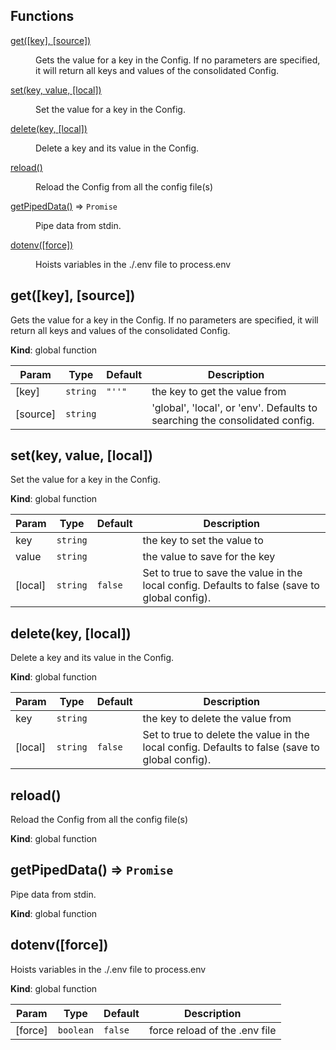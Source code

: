 ## Functions

<dl>
<dt><a href="#get">get([key], [source])</a></dt>
<dd><p>Gets the value for a key in the Config.
If no parameters are specified, it will return all keys and values of the consolidated Config.</p>
</dd>
<dt><a href="#set">set(key, value, [local])</a></dt>
<dd><p>Set the value for a key in the Config.</p>
</dd>
<dt><a href="#delete">delete(key, [local])</a></dt>
<dd><p>Delete a key and its value in the Config.</p>
</dd>
<dt><a href="#reload">reload()</a></dt>
<dd><p>Reload the Config from all the config file(s)</p>
</dd>
<dt><a href="#getPipedData">getPipedData()</a> ⇒ <code>Promise</code></dt>
<dd><p>Pipe data from stdin.</p>
</dd>
<dt><a href="#dotenv">dotenv([force])</a></dt>
<dd><p>Hoists variables in the ./.env file to process.env</p>
</dd>
</dl>

<a name="get"></a>

## get([key], [source])
Gets the value for a key in the Config.
If no parameters are specified, it will return all keys and values of the consolidated Config.

**Kind**: global function  

| Param | Type | Default | Description |
| --- | --- | --- | --- |
| [key] | <code>string</code> | <code>&quot;&#x27;&#x27;&quot;</code> | the key to get the value from |
| [source] | <code>string</code> |  | 'global', 'local', or 'env'. Defaults to searching the consolidated config. |

<a name="set"></a>

## set(key, value, [local])
Set the value for a key in the Config.

**Kind**: global function  

| Param | Type | Default | Description |
| --- | --- | --- | --- |
| key | <code>string</code> |  | the key to set the value to |
| value | <code>string</code> |  | the value to save for the key |
| [local] | <code>string</code> | <code>false</code> | Set to true to save the value in the local config. Defaults to false (save to global config). |

<a name="delete"></a>

## delete(key, [local])
Delete a key and its value in the Config.

**Kind**: global function  

| Param | Type | Default | Description |
| --- | --- | --- | --- |
| key | <code>string</code> |  | the key to delete the value from |
| [local] | <code>string</code> | <code>false</code> | Set to true to delete the value in the local config. Defaults to false (save to global config). |

<a name="reload"></a>

## reload()
Reload the Config from all the config file(s)

**Kind**: global function  
<a name="getPipedData"></a>

## getPipedData() ⇒ <code>Promise</code>
Pipe data from stdin.

**Kind**: global function  
<a name="dotenv"></a>

## dotenv([force])
Hoists variables in the ./.env file to process.env

**Kind**: global function  

| Param | Type | Default | Description |
| --- | --- | --- | --- |
| [force] | <code>boolean</code> | <code>false</code> | force reload of the .env file |

